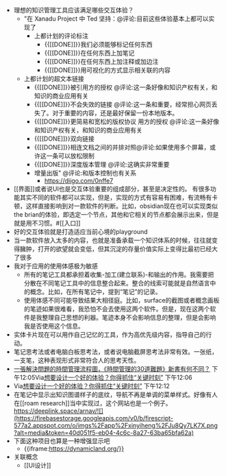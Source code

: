 - 理想的知识管理工具应该满足哪些交互体验？
    - "在 Xanadu Project 中 Ted 坚持：@评论:目前这些体验基本上都可以实现了
        - 上都计划的评论标注
            - {{[[DONE]]}}我们必须能够标记任何东西
            - {{[[DONE]]}}在任何东西上加笔记
            - {{[[DONE]]}}在任何东西上加注释或加边注
            - {{[[DONE]]}}用可视化的方式显示相关联的内容
    - 上都计划的超文本链接
        - {{[[DONE]]}}被引用方的授权 @评论:这一条好像和知识产权有关，和知识的商业应用有关
        - {{[[DONE]]}}不会失效的链接 @评论:这一条和重要，经常担心网页丢失了。对于重要的内容，还是最好保留一份本地版本。
        - {{[[DONE]]}}更简易和宽松的版权协议 用方的授权 @评论:这一条好像和知识产权有关，和知识的商业应用有关
        - {{[[DONE]]}}双向链接
        - {{[[DONE]]}}相连文档之间的并排对照@评论:如果使用多个屏幕，或许这一条可以放松限制
        - {{[[DONE]]}}深度版本管理 @评论:这确实非常重要
        - 增量出版" @评论:和版本控制也有关系
            - https://diigo.com/0nffe7
- [[界面]]或者说UI也是交互体验重要的组成部分，甚至是决定性的。 有很多功能其实不同的软件都可以实现，但是，实现的方式有容易有困难，有流畅有卡顿，这样直接影响到对一款软件的判断。比如，obsidian现在也可以实现类似the brian的体验，即选定一个节点，其他和它相关的节点都会展示出来，但是就是用不习惯。#[[入口]] 
- 好的交互体验就是打造适应当前心境的playground
- 当一款软件放入太多的内容，也就是准备承载一个知识体系的时候，往往就变得臃肿，打开的欲望就会变低，但其沉淀的存量价值实际上变得比最初已经大了很多
- 我对于应用的使用体感极为敏感
    - 所有的笔记工具都承担着收集-加工(建立联系)-和输出的作用。我需要把分散在不同笔记工具中的信息整合起来。整合的线索可能就是自然语言中的概念。比如，在所有笔记中，提到“笔记”的记录。
    - 使用体感不同可能导致结果大相径庭。比如，surface的截图或者概念画板的笔迹如果很难看，我恐怕不会去使用这两个软件。但是，现在这两个软件是我整理自己思想的利器。笔迹本身不会影响信息的整理，但是会影响我是否使用这个信息。
- 实体卡片现在可以用作自己记忆的工具，作为高优先级内容，指导自己的行动。
- 笔记思考法或者电脑白板思考法，或者说电脑截屏思考法非常有效。一张纸，一支笔，这种表现形式非常符合人的思考天性。
- [一張解決問題的時間管理流程圖，《時間管理的30道難題》新書有何不同？](https://www.playpcesor.com/2020/05/2020-new-book.html) 下午12:05Via[想要设计一个好的体验？你得抓住“关键时刻”](https://mp.weixin.qq.com/s?__biz=MjM5NjAxOTU4MA==&mid=3009257648&idx=1&sn=ec712c57b41a83ffdfd39e6c40decb4c&chksm=9046aca3a73125b55c9a79587dc1f7f523208cb1bd093b9234bb742a2f2cc48286e358aafe25) 下午12:06
- Via[想要设计一个好的体验？你得抓住“关键时刻”](https://mp.weixin.qq.com/s?__biz=MjM5NjAxOTU4MA==&mid=3009257648&idx=1&sn=ec712c57b41a83ffdfd39e6c40decb4c&chksm=9046aca3a73125b55c9a79587dc1f7f523208cb1bd093b9234bb742a2f2cc48286e358aafe25) 下午12:12
- 在笔记中显示出知识图谱样子的底纹，导航不再是单调的菜单样式。好像有人在[[roam research]]当中实现过，这个网站也是一个例子。https://deeplink.space/arnav/![](https://firebasestorage.googleapis.com/v0/b/firescript-577a2.appspot.com/o/imgs%2Fapp%2Fxinyiheng%2FJu8Qy7LK7X.png?alt=media&token=40d051f5-eb04-4c6c-8a27-63ba65bfa62a)
- 下面这种项目也算是一种增强显示吧
    - {{iframe:https://dynamicland.org/}}
- 关联概念
    - [[UI设计]]
